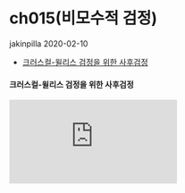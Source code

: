 ch015(비모수적 검정)
================
jakinpilla
2020-02-10

  - [크러스컬-윌리스 검정을 위한 사후검정](#크러스컬-윌리스-검정을-위한-사후검정)

#### 크러스컬-윌리스 검정을 위한 사후검정

  
![ F\_{r} = \\left\[ \\frac{12}{Nk(k+1)} \\sum\_{i = 1}^{k} R^2 \_{i}
\\right\] - 3N(k+1)
](https://latex.codecogs.com/png.latex?%20F_%7Br%7D%20%3D%20%5Cleft%5B%20%5Cfrac%7B12%7D%7BNk%28k%2B1%29%7D%20%20%5Csum_%7Bi%20%3D%201%7D%5E%7Bk%7D%20R%5E2%20_%7Bi%7D%20%5Cright%5D%20-%203N%28k%2B1%29%20
" F_{r} = \\left[ \\frac{12}{Nk(k+1)}  \\sum_{i = 1}^{k} R^2 _{i} \\right] - 3N(k+1) ")

